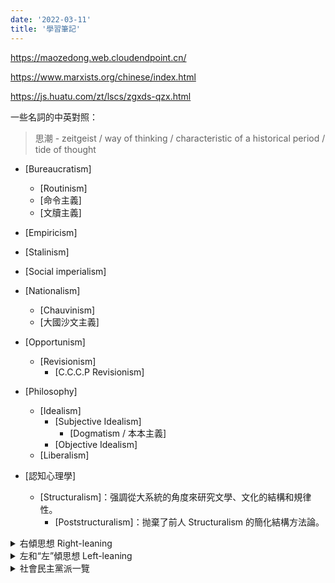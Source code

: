 ```yaml
---
date: '2022-03-11'
title: '學習筆記'
---
```


https://maozedong.web.cloudendpoint.cn/

https://www.marxists.org/chinese/index.html

https://js.huatu.com/zt/lscs/zgxds-qzx.html

一些名詞的中英對照：

> 思潮 - zeitgeist / way of thinking / characteristic of a historical period / tide of thought

- [Bureaucratism]
  - [Routinism]
  - [命令主義]
  - [文牘主義]
- [Empiricism]

- [Stalinism]
- [Social imperialism]
- [Nationalism]
  - [Chauvinism]
  - [大國沙文主義]
- [Opportunism]
  - [Revisionism]
    - [C.C.C.P Revisionism]

- [Philosophy]
  - [Idealism]
    - [Subjective Idealism]
      - [Dogmatism / 本本主義]
    - [Objective Idealism]
  - [Liberalism]

- [認知心理學]
  - [Structuralism]：强調從大系統的角度來研究文學、文化的結構和規律性。
    - [Poststructuralism]：抛棄了前人 Structuralism 的簡化結構方法論。

<details>

<summary>右傾思想 Right-leaning</summary>

表现为思想落后于实际，不能随着变化了的情况前进，而是拘泥保守，停步不前，甚至企图开倒车；只顾眼前的暂时的局部利益，而不顾工人阶级长远的全局的利益。他们或过高地估计敌人力量，或低估计人民群众的革命力量，看不到革命形势的有利因素，散布悲观情绪，不敢斗争甚至主张搞阶级合作；或者害怕革命形势，屈从反动势力，压制群众斗争，放弃原则，甚至出卖革命，投降敌人，其特征是主观与客观相分离，认识与实践相分离。又叫右倾投降主义。

1 机会主义：放弃与资产阶级的斗争，准备以和平和妥协的手段达到自己的目的。
2 投降主义：投降主义遇到政治斗争，往往放弃原则，牺牲无产阶级根本利益而求得妥协，这就叫做投降主义。
3 逃跑主义：逃跑主义遇到军事斗争，往往不敢正面斗争，而是以逃跑来应对，这就叫做逃跑主义。

</details>

<details>

<summary>左和“左”傾思想 Left-leaning</summary>

左倾：左倾是指政治上追求进步、同情劳动人民的倾向。而带引号的“左”倾，则是政治思想上超越客观，脱离社会现实条件，陷入空想、盲动和冒险的倾向。中国共產党人认为，“左”倾和右倾一样都可以葬送社会主义，因此既反对右，也反对“左”。

</details>

<details>

<summary>社會民主黨派一覽</summary>

以下政党有的是全然的民主社会主义，有的则是社会民主主义政党而有一定数量的民主社会主义者参与其中，或是其他与民主社会主义有关的左翼政党。

欧洲社会党，欧洲，包括有下列成员：

德国社会民主党 （Sozialdemokratische Partei Deutschlands, SPD）- 德国

法国社会党（Parti socialiste, PS）- 法国

工党（Labour Party）- 英国

左翼民主党人党（Democrats of the Left）- 意大利

社会主义党（Parti Socialiste）- 比利时（法语区）

社会主义党-非主流（Social Progressive Alternative）- 比利时

芬兰社会民主党（Suomen Sosialidemokraattinen Puolue）- 芬兰

爱尔兰工党（Labour party, Ireland）- 爱尔兰

西班牙工人社会党（Partido Socialista Obrero Español）- 西班牙

欧洲左翼统一联盟（European United Left）- 欧洲(部分持有共产主义立场)：

瑞典左翼党（Left Party, Sweden）- 瑞典

欧洲左派联盟党（Party of the European Left） - 欧洲

德国左派党（Left Party, Germany）- 德国

社会主义党 (荷兰)（Socialist Party, Netherlands）- 荷兰

社会党（Samajwadi Party）- 印度

民主劳动党（민주노동당/Democratic Labour Party） - 韩国

澳大利亚工党（Australian Labor Party, the） - 澳大利亚

新西兰工党（New Zealand Labour Party , the） - 新西兰

斐济工党（Fiji Labour Party） - 斐济

以色列工党（Israeli Labor Party / Mifleget HaAvoda HaYisraelit） - 以色列

日本社会民主党（しゃかいみんしゅとう/Social Democratic Party , the） - 日本

新民主党（New Democratic Party） - 加拿大

魁北克团结党（Québec Solidaire） - 魁北克(加拿大)

美国社会党（Socialist Party of USA） - 美国

佛罗里达社会党（Socialist Party of Florida） - 美国

民主行动党（Parti Tindakan Demokratik / Democratic Action Party） - 马来西亚

斯里兰卡自由党（Sri Lanka Freedom Party） - 斯里兰卡

人民自由联盟（United People's Freedom Alliance） - 斯里兰卡

自由党（United People's Freedom Alliance） - 哥伦比亚

红绿联盟（Red-Green Alliance ） - 丹麦

波多黎各独立党（Puerto Rican Independence Party） - 波多黎各

社会党（Partido Socialista） - 阿根廷

第五共和国运动党（Fifth Republic Movement） - 委内瑞拉

社会民主连线（League of Social Democrats） - 香港（中国）

捷克社会民主党（The Czech Social Democratic Party） - 捷克 [1] 

爱沙尼亚社会民主党（Social Democratic Party） - 爱沙尼亚 [2] 

美国最大的民主社会主义组织是美国民主社会主义者（Democratic Socialists of America, DSA）。DSA虽然在21世纪初还不是一个统一的政党，但结合了非常多左翼组织。DSA也是社会党国际（Socialist International）以及其附属的青年部（Young Democratic Socialists）的成员，它是唯一一个被世界最大的社会党青年国际联盟（International Union of Socialist Youth）承认的美国组织。 [3] 

以下政党是冠以社会党之名，却与社会民主主义无关的政党。

下面几个政党虽然党名里面含有社会党的字样，其政党性质却与社会民主主义以及民主社会主义毫无关联：

民族社会主义德国工人党 - 即纳粹党；

德国统一社会党 (前东德) - 两德统一前的前东德执政党，该党实际上是一个共产主义政党；

阿拉伯复兴社会党 - 该党是一个泛阿拉伯的、激进的、非宗教的民族主义政党；

朝鲜社会民主党 (朝鲜) - 该党名义为在朝鲜参政议政的在野民主党派，实际上是一个认同并附和金氏政权的意识形态的政党；

拉脱维亚社会党 (拉脱维亚) - 该党是一个共产主义政党；

孟加拉国社会党 (孟加拉国) - 该党是一个共产主义政党。

</details>